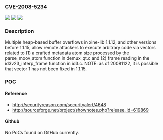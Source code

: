 ### [CVE-2008-5234](https://cve.mitre.org/cgi-bin/cvename.cgi?name=CVE-2008-5234)
![](https://img.shields.io/static/v1?label=Product&message=n%2Fa&color=blue)
![](https://img.shields.io/static/v1?label=Version&message=n%2Fa&color=blue)
![](https://img.shields.io/static/v1?label=Vulnerability&message=n%2Fa&color=brighgreen)

### Description

Multiple heap-based buffer overflows in xine-lib 1.1.12, and other versions before 1.1.15, allow remote attackers to execute arbitrary code via vectors related to (1) a crafted metadata atom size processed by the parse_moov_atom function in demux_qt.c and (2) frame reading in the id3v23_interp_frame function in id3.c.  NOTE: as of 20081122, it is possible that vector 1 has not been fixed in 1.1.15.

### POC

#### Reference
- http://securityreason.com/securityalert/4648
- http://sourceforge.net/project/shownotes.php?release_id=619869

#### Github
No PoCs found on GitHub currently.

